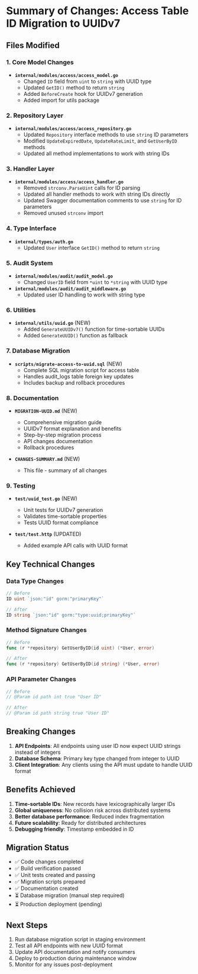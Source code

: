 # Summary of Changes: Access Table ID Migration to UUIDv7

## Files Modified

### 1. Core Model Changes
- **`internal/modules/access/access_model.go`**
  - Changed `ID` field from `uint` to `string` with UUID type
  - Updated `GetID()` method to return `string`
  - Added `BeforeCreate` hook for UUIDv7 generation
  - Added import for utils package

### 2. Repository Layer
- **`internal/modules/access/access_repository.go`**
  - Updated `Repository` interface methods to use `string` ID parameters
  - Modified `UpdateExpiredDate`, `UpdateRateLimit`, and `GetUserByID` methods
  - Updated all method implementations to work with string IDs

### 3. Handler Layer
- **`internal/modules/access/access_handler.go`**
  - Removed `strconv.ParseUint` calls for ID parsing
  - Updated all handler methods to work with string IDs directly
  - Updated Swagger documentation comments to use `string` for ID parameters
  - Removed unused `strconv` import

### 4. Type Interface
- **`internal/types/auth.go`**
  - Updated `User` interface `GetID()` method to return `string`

### 5. Audit System
- **`internal/modules/audit/audit_model.go`**
  - Changed `UserID` field from `*uint` to `*string` with UUID type
- **`internal/modules/audit/audit_middleware.go`**
  - Updated user ID handling to work with string type

### 6. Utilities
- **`internal/utils/uuid.go`** (NEW)
  - Added `GenerateUUIDv7()` function for time-sortable UUIDs
  - Added `GenerateUUID()` function as fallback

### 7. Database Migration
- **`scripts/migrate-access-to-uuid.sql`** (NEW)
  - Complete SQL migration script for access table
  - Handles audit_logs table foreign key updates
  - Includes backup and rollback procedures

### 8. Documentation
- **`MIGRATION-UUID.md`** (NEW)
  - Comprehensive migration guide
  - UUIDv7 format explanation and benefits
  - Step-by-step migration process
  - API changes documentation
  - Rollback procedures

- **`CHANGES-SUMMARY.md`** (NEW)
  - This file - summary of all changes

### 9. Testing
- **`test/uuid_test.go`** (NEW)
  - Unit tests for UUIDv7 generation
  - Validates time-sortable properties
  - Tests UUID format compliance

- **`test/test.http`** (UPDATED)
  - Added example API calls with UUID format

## Key Technical Changes

### Data Type Changes
```go
// Before
ID uint `json:"id" gorm:"primaryKey"`

// After  
ID string `json:"id" gorm:"type:uuid;primaryKey"`
```

### Method Signature Changes
```go
// Before
func (r *repository) GetUserByID(id uint) (*User, error)

// After
func (r *repository) GetUserByID(id string) (*User, error)
```

### API Parameter Changes
```go
// Before
// @Param id path int true "User ID"

// After
// @Param id path string true "User ID"
```

## Breaking Changes

1. **API Endpoints**: All endpoints using user ID now expect UUID strings instead of integers
2. **Database Schema**: Primary key type changed from integer to UUID
3. **Client Integration**: Any clients using the API must update to handle UUID format

## Benefits Achieved

1. **Time-sortable IDs**: New records have lexicographically larger IDs
2. **Global uniqueness**: No collision risk across distributed systems
3. **Better database performance**: Reduced index fragmentation
4. **Future scalability**: Ready for distributed architectures
5. **Debugging friendly**: Timestamp embedded in ID

## Migration Status

- ✅ Code changes completed
- ✅ Build verification passed
- ✅ Unit tests created and passing
- ✅ Migration scripts prepared
- ✅ Documentation created
- ⏳ Database migration (manual step required)
- ⏳ Production deployment (pending)

## Next Steps

1. Run database migration script in staging environment
2. Test all API endpoints with new UUID format
3. Update API documentation and notify consumers
4. Deploy to production during maintenance window
5. Monitor for any issues post-deployment
